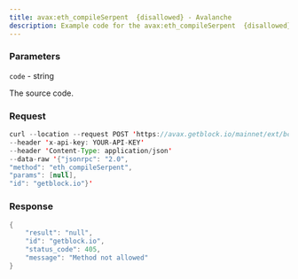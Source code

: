 ```yaml
---
title: avax:eth_compileSerpent  {disallowed} - Avalanche
description: Example code for the avax:eth_compileSerpent  {disallowed} json-rpc method. Сomplete guide on how to use avax:eth_compileSerpent  {disallowed} json-rpc in GetBlock.io Web3 documentation.
---
```


### Parameters


`code` - string

The source code.

### Request

``` java
curl --location --request POST 'https://avax.getblock.io/mainnet/ext/bc/C/rpc' 
--header 'x-api-key: YOUR-API-KEY' 
--header 'Content-Type: application/json' 
--data-raw '{"jsonrpc": "2.0",
"method": "eth_compileSerpent",
"params": [null],
"id": "getblock.io"}'
```

###  Response

``` java
{
    "result": "null",
    "id": "getblock.io",
    "status_code": 405,
    "message": "Method not allowed"
}
```

